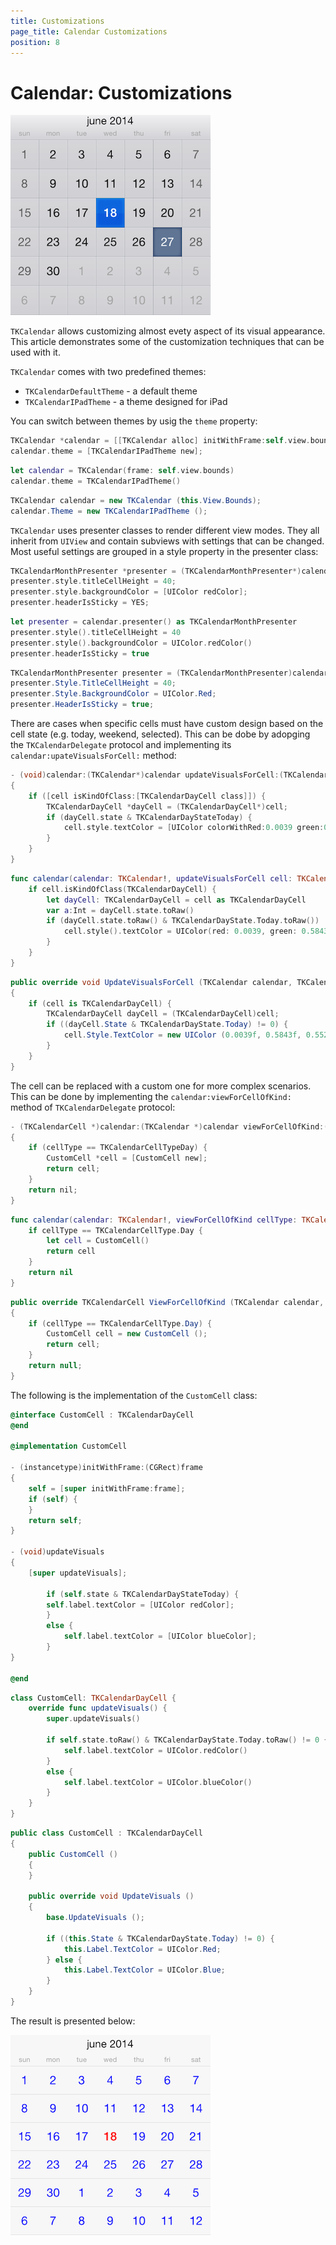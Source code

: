 ```yaml
---
title: Customizations
page_title: Calendar Customizations
position: 8
---
```


# Calendar: Customizations

<img src="../images/calendar-customization001.png"/>

<code>TKCalendar</code> allows customizing almost evety aspect of its visual appearance. This article demonstrates some of the customization techniques that can be used with it.

<code>TKCalendar</code> comes with two predefined themes:
- <code>TKCalendarDefaultTheme</code> - a default theme
- <code>TKCalendarIPadTheme</code> - a theme designed for iPad

You can switch between themes by usig the <code>theme</code> property:

```Objective-C
TKCalendar *calendar = [[TKCalendar alloc] initWithFrame:self.view.bounds];
calendar.theme = [TKCalendarIPadTheme new];
```
```Swift
let calendar = TKCalendar(frame: self.view.bounds)
calendar.theme = TKCalendarIPadTheme()
```
```C#
TKCalendar calendar = new TKCalendar (this.View.Bounds);
calendar.Theme = new TKCalendarIPadTheme ();
```

<code>TKCalendar</code> uses presenter classes to render different view modes. They all inherit from <code>UIView</code> and contain subviews with settings that can be changed. Most useful settings are grouped in a style property in the presenter class:

```Objective-C
TKCalendarMonthPresenter *presenter = (TKCalendarMonthPresenter*)calendar.presenter;
presenter.style.titleCellHeight = 40;
presenter.style.backgroundColor = [UIColor redColor];
presenter.headerIsSticky = YES;
```
```Swift
let presenter = calendar.presenter() as TKCalendarMonthPresenter
presenter.style().titleCellHeight = 40
presenter.style().backgroundColor = UIColor.redColor()
presenter.headerIsSticky = true
```
```C#
TKCalendarMonthPresenter presenter = (TKCalendarMonthPresenter)calendar.Presenter;
presenter.Style.TitleCellHeight = 40;
presenter.Style.BackgroundColor = UIColor.Red;
presenter.HeaderIsSticky = true;
```

There are cases when specific cells must have custom design based on the cell state (e.g. today, weekend, selected). This can be dobe by adopging the <code>TKCalendarDelegate</code> protocol and implementing its <code>calendar:upateVisualsForCell:</code> method:

```Objective-C
- (void)calendar:(TKCalendar*)calendar updateVisualsForCell:(TKCalendarCell*)cell;
{
    if ([cell isKindOfClass:[TKCalendarDayCell class]]) {
        TKCalendarDayCell *dayCell = (TKCalendarDayCell*)cell;
        if (dayCell.state & TKCalendarDayStateToday) {
            cell.style.textColor = [UIColor colorWithRed:0.0039 green:0.5843 blue:0.5529 alpha:1.0000];
        }
    }
}
```
```Swift
func calendar(calendar: TKCalendar!, updateVisualsForCell cell: TKCalendarCell!) {
    if cell.isKindOfClass(TKCalendarDayCell) {
        let dayCell: TKCalendarDayCell = cell as TKCalendarDayCell
        var a:Int = dayCell.state.toRaw()
        if (dayCell.state.toRaw() & TKCalendarDayState.Today.toRaw()) != 0 {
            cell.style().textColor = UIColor(red: 0.0039, green: 0.5843, blue: 0.5529, alpha: 1.0000)
        }
    }
}
```
```C#
public override void UpdateVisualsForCell (TKCalendar calendar, TKCalendarCell cell)
{
	if (cell is TKCalendarDayCell) {
		TKCalendarDayCell dayCell = (TKCalendarDayCell)cell;
		if ((dayCell.State & TKCalendarDayState.Today) != 0) {
			cell.Style.TextColor = new UIColor (0.0039f, 0.5843f, 0.5529f, 1.0f);
		}
	}
}
```

The cell can be replaced with a custom one for more complex scenarios. This can be done by implementing the <code>calendar:viewForCellOfKind:</code> method of <code>TKCalendarDelegate</code> protocol:

```Objective-C
- (TKCalendarCell *)calendar:(TKCalendar *)calendar viewForCellOfKind:(TKCalendarCellType)cellType
{
   	if (cellType == TKCalendarCellTypeDay) {
       	CustomCell *cell = [CustomCell new];
       	return cell;
   	}
   	return nil;
}
```
```Swift
func calendar(calendar: TKCalendar!, viewForCellOfKind cellType: TKCalendarCellType) -> TKCalendarCell! {
    if cellType == TKCalendarCellType.Day {
        let cell = CustomCell()
        return cell
    }
    return nil
}
```
```C#
public override TKCalendarCell ViewForCellOfKind (TKCalendar calendar, TKCalendarCellType cellType)
{
	if (cellType == TKCalendarCellType.Day) {
		CustomCell cell = new CustomCell ();
		return cell;
	}
	return null;
}
```

The following is the implementation of the <code>CustomCell</code> class:

```Objective-C
@interface CustomCell : TKCalendarDayCell
@end

@implementation CustomCell

- (instancetype)initWithFrame:(CGRect)frame
{
  	self = [super initWithFrame:frame];
  	if (self) {
  	}
  	return self;
}

- (void)updateVisuals
{
  	[super updateVisuals];

	    if (self.state & TKCalendarDayStateToday) {
  	    self.label.textColor = [UIColor redColor];
 	    }
 	    else {
 	    	self.label.textColor = [UIColor blueColor];
 	    }
}

@end
```
```Swift
class CustomCell: TKCalendarDayCell {
    override func updateVisuals() {
        super.updateVisuals()
        
        if self.state.toRaw() & TKCalendarDayState.Today.toRaw() != 0 {
            self.label.textColor = UIColor.redColor()
        }
        else {
            self.label.textColor = UIColor.blueColor()
        }
    }
}
```
```C#
public class CustomCell : TKCalendarDayCell
{
	public CustomCell ()
	{
	}

	public override void UpdateVisuals ()
	{
		base.UpdateVisuals ();

		if ((this.State & TKCalendarDayState.Today) != 0) {
			this.Label.TextColor = UIColor.Red;
		} else {
			this.Label.TextColor = UIColor.Blue;
		}
	}
}
```

The result is presented below:

<img src="../images/calendar-customization002.png"/>
